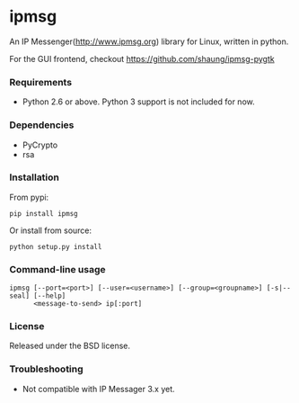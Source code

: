 # ipmsg

An IP Messenger(http://www.ipmsg.org) library for Linux, written in python.

For the GUI frontend, checkout https://github.com/shaung/ipmsg-pygtk


### Requirements

 * Python 2.6 or above. Python 3 support is not included for now.


### Dependencies

 * PyCrypto
 * rsa


### Installation

From pypi:

    pip install ipmsg
    
Or install from source:

    python setup.py install


### Command-line usage

    ipmsg [--port=<port>] [--user=<username>] [--group=<groupname>] [-s|--seal] [--help]
          <message-to-send> ip[:port]


### License

Released under the BSD license.


### Troubleshooting

 * Not compatible with IP Messager 3.x yet.
